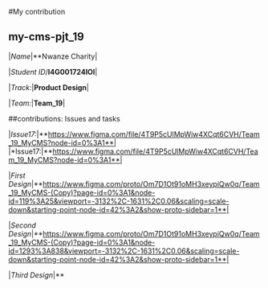 #My contribution

## my-cms-pjt_19

|*Name*|**Nwanze Charity|

|*Student ID*/**I4G001724IOI**|

|*Track:*|**Product Design**|

|*Team:*|**Team_19**|


##contributions: Issues and tasks


|*Issue17:*|**https://www.figma.com/file/4T9P5cUlMpWiw4XCqt6CVH/Team_19_MyCMS?node-id=0%3A1**|
|*Issue17:|**https://www.figma.com/file/4T9P5cUlMpWiw4XCqt6CVH/Team_19_MyCMS?node-id=0%3A1**|

|*First Design*|**https://www.figma.com/proto/Om7D1Ot91oMH3xeypiQw0q/Team_19_MyCMS-(Copy)?page-id=0%3A1&node-id=119%3A25&viewport=-3132%2C-1631%2C0.06&scaling=scale-down&starting-point-node-id=42%3A2&show-proto-sidebar=1**|

|*Second Design*|**https://www.figma.com/proto/Om7D1Ot91oMH3xeypiQw0q/Team_19_MyCMS-(Copy)?page-id=0%3A1&node-id=1293%3A838&viewport=-3132%2C-1631%2C0.06&scaling=scale-down&starting-point-node-id=42%3A2&show-proto-sidebar=1**|

|*Third Design*|**
